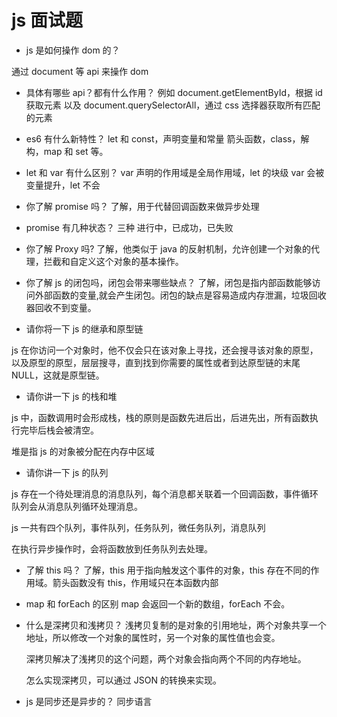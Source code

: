 # js 面试题

- js 是如何操作 dom 的？

通过 document 等 api 来操作 dom

- 具体有哪些 api？都有什么作用？
  例如 document.getElementById，根据 id 获取元素
  以及 document.querySelectorAll，通过 css 选择器获取所有匹配的元素

- es6 有什么新特性？
  let 和 const，声明变量和常量
  箭头函数，class，解构，map 和 set 等。

- let 和 var 有什么区别？
  var 声明的作用域是全局作用域，let 的块级
  var 会被变量提升，let 不会

- 你了解 promise 吗？
  了解，用于代替回调函数来做异步处理

- promise 有几种状态？
  三种
  进行中，已成功，已失败

- 你了解 Proxy 吗?
  了解，他类似于 java 的反射机制，允许创建一个对象的代理，拦截和自定义这个对象的基本操作。

- 你了解 js 的闭包吗，闭包会带来哪些缺点？
  了解，闭包是指内部函数能够访问外部函数的变量,就会产生闭包。闭包的缺点是容易造成内存泄漏，垃圾回收器回收不到变量。

- 请你将一下 js 的继承和原型链

js 在你访问一个对象时，他不仅会只在该对象上寻找，还会搜寻该对象的原型，以及原型的原型，层层搜寻，直到找到你需要的属性或者到达原型链的末尾 NULL，这就是原型链。

- 请你讲一下 js 的栈和堆

js 中，函数调用时会形成栈，栈的原则是函数先进后出，后进先出，所有函数执行完毕后栈会被清空。

堆是指 js 的对象被分配在内存中区域

- 请你讲一下 js 的队列

js 存在一个待处理消息的消息队列，每个消息都关联着一个回调函数，事件循环队列会从消息队列循环处理消息。

js 一共有四个队列，事件队列，任务队列，微任务队列，消息队列

在执行异步操作时，会将函数放到任务队列去处理。

- 了解 this 吗？
  了解，this 用于指向触发这个事件的对象，this 存在不同的作用域。箭头函数没有 this，作用域只在本函数内部

- map 和 forEach 的区别
  map 会返回一个新的数组，forEach 不会。

- 什么是深拷贝和浅拷贝？
  浅拷贝复制的是对象的引用地址，两个对象共享一个地址，所以修改一个对象的属性时，另一个对象的属性值也会变。

  深拷贝解决了浅拷贝的这个问题，两个对象会指向两个不同的内存地址。

  怎么实现深拷贝，可以通过 JSON 的转换来实现。

- js 是同步还是异步的？
  同步语言

